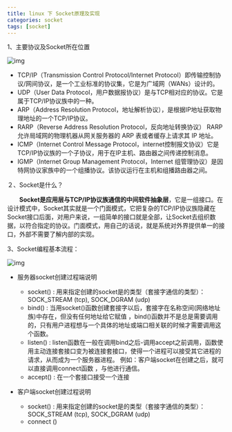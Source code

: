 ```yaml
---
title: linux 下 Socket原理及实现
categories: socket   
tags: [socket]
---
```




1、主要协议及Socket所在位置 



![img](E:\note\images\socket\socket-procol.png)



* TCP/IP（Transmission Control Protocol/Internet Protocol）即传输控制协议/网间协议，是一个工业标准的协议集，它是为广域网（WANs）设计的。
* UDP（User Data Protocol，用户数据报协议）是与TCP相对应的协议。它是属于TCP/IP协议族中的一种。
* ARP（Address Resolution Protocol，地址解析协议），是根据IP地址获取物理地址的一个TCP/IP协议。
* RARP（Reverse Address Resolution Protocol，反向地址转换协议） RARP允许局域网的物理机器从网关服务器的 ARP 表或者缓存上请求其 IP 地址。
* ICMP（Internet Control Message Protocol，internet控制报文协议）它是TCP/IP协议族的一个子协议，用于在IP主机、路由器之间传递控制消息。
* IGMP（Internet Group Management Protocol，Internet 组管理协议）是因特网协议家族中的一个组播协议。该协议运行在主机和组播路由器之间。



２、Socket是什么？

　　**Socket是应用层与TCP/IP协议族通信的中间软件抽象层**，它是一组接口。在设计模式中，Socket其实就是一个门面模式，它把复杂的TCP/IP协议族隐藏在Socket接口后面，对用户来说，一组简单的接口就是全部，让Socket去组织数据，以符合指定的协议。门面模式，用自己的话说，就是系统对外界提供单一的接口，外部不需要了解内部的实现。



3、Socket编程基本流程： 



![img](E:\note\images\socket\socket-procol2.png) 

* 服务器socket创建过程端说明
  * socket() :  用来指定创建的socket是的类型（套接字通信的类型）：SOCK_STREAM (tcp), SOCK_DGRAM (udp)
  * bind() : 当用socket()函数创建套接字以后，套接字在名称空间(网络地址族)中存在，但没有任何地址给它赋值 ，bind()函数并不是总是需要调用的，只有用户进程想与一个具体的地址或端口相关联的时候才需要调用这个函数。
  * listen() : listen函数在一般在调用bind之后-调用accept之前调用，函数使用主动连接套接口变为被连接套接口，使得一个进程可以接受其它进程的请求，从而成为一个服务器进程。 例如：客户端socket在创建之后，就可以直接调用connect函数 ，与他进行通信。
  * accept() : 在一个套接口接受一个连接



* 客户端socket创建过程说明
  * socket() : 用来指定创建的socket是的类型（套接字通信的类型）：SOCK_STREAM (tcp), SOCK_DGRAM (udp)
  * connect ()

